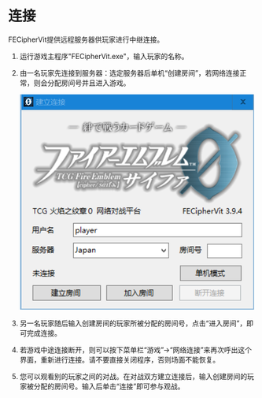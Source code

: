 # 连接

FECipherVit提供远程服务器供玩家进行中继连接。

1. 运行游戏主程序"FECipherVit.exe"，输入玩家的名称。
2. 由一名玩家先连接到服务器：选定服务器后单机“创建房间”，若网络连接正常，则会分配房间号并且进入游戏。

   ![](../.gitbook/assets/connection2.png)

3. 另一名玩家随后输入创建房间的玩家所被分配的房间号，点击“进入房间”，即可完成连接。
4. 若游戏中途连接断开，则可以按下菜单栏“游戏”→“网络连接”来再次呼出这个界面，重新进行连接。请不要直接关闭程序，否则场面不能恢复。
5. 您可以观看别的玩家之间的对战。在对战双方建立连接后，输入创建房间的玩家被分配的房间号。输入后单击“连接”即可参与观战。

